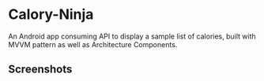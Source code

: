 # Calory-Ninja
An Android app consuming API to display a sample list of calories, built with MVVM pattern as well as Architecture Components. 

## Screenshots

